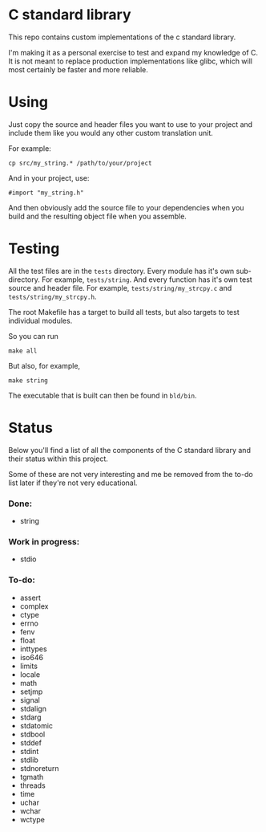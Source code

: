 # C standard library

This repo contains custom implementations of the c standard library.

I'm making it as a personal exercise to test and expand my knowledge of C. It is not meant to replace production implementations like glibc, which will most certainly be faster and more reliable.

# Using
Just copy the source and header files you want to use to your project and include them like you would any other custom translation unit. 

For example:
```
cp src/my_string.* /path/to/your/project
```
And in your project, use:
```
#import "my_string.h"
```
And then obviously add the source file to your dependencies when you build and the resulting object file when you assemble. 

# Testing
All the test files are in the `tests` directory. Every module has it's own sub-directory. For example, `tests/string`. And every function has it's own test source and header file. For example, `tests/string/my_strcpy.c` and `tests/string/my_strcpy.h`.

The root Makefile has a target to build all tests, but also targets to test individual modules. 

So you can run
```
make all
```
But also, for example, 
```
make string
```
The executable that is built can then be found in `bld/bin`. 

# Status

Below you'll find a list of all the components of the C standard library and their status within
this project.

Some of these are not very interesting and me be removed from the to-do list later if they're not
very educational.

### Done:
- string

### Work in progress:
- stdio

### To-do:
- assert
- complex
- ctype
- errno
- fenv
- float
- inttypes
- iso646
- limits
- locale
- math
- setjmp
- signal
- stdalign
- stdarg
- stdatomic
- stdbool
- stddef
- stdint
- stdlib
- stdnoreturn
- tgmath
- threads
- time
- uchar
- wchar
- wctype
